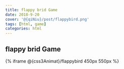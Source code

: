 ```yaml
---
title: flappy brid Game
date: 2018-9-20
cover: '@{qiNiu}/post/flappybird.png'
tags: [html, game]
categories: html
---
```


## flappy brid Game

{% iframe @{css3Animat}/flappybird 450px 550px %}

